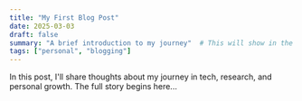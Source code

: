 ```yaml
---
title: "My First Blog Post"
date: 2025-03-03
draft: false
summary: "A brief introduction to my journey"  # This will show in the blog list
tags: ["personal", "blogging"]
---
```


In this post, I'll share thoughts about my journey in tech, research, and personal growth. The full story begins here...
